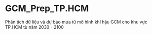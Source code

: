 # GCM_Prep_TP.HCM
Phân tích dữ liệu và dự báo mưa từ mô hình khí hậu GCM cho khu vực TP.HCM từ năm 2030 - 2100
